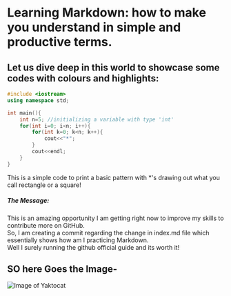 # Learning Markdown: how to make you understand in simple and productive terms.




## Let us dive deep in this world to showcase some codes with colours and highlights:

``` c++
#include <iostream>
using namespace std;

int main(){
    int n=5; //initializing a variable with type 'int'
    for(int i=0; i<n; i++){
        for(int k=0; k<n; k++){
            cout<<"*";
        }
        cout<<endl;
    }
}
```

This is a simple code to print a basic pattern with *'s drawing out what you call rectangle or a square! 

##### *The Message*:
This is an amazing opportunity I am getting right now to improve my skills to contribute more on GitHub.  
So, I am creating a commit regarding the change in index.md file which essentially shows how am I practicing Markdown.  
Well I surely running the github official guide and its worth it!


## SO here Goes the Image-
![Image of Yaktocat](https://octodex.github.com/images/yaktocat.png)
